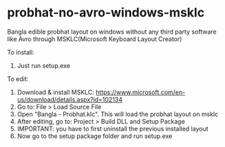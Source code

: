 # probhat-no-avro-windows-msklc
Bangla edible probhat layout on windows without any third party software like Avro through MSKLC(Microsoft Keyboard Layout Creator)

To install:
1. Just run setup.exe

To edit:
1. Download & install MSKLC: https://www.microsoft.com/en-us/download/details.aspx?id=102134
2. Go to: File > Load Source File
3. Open "Bangla - Probhat.klc". This will load the probhat layout on msklc
4. After editing, go to: Project > Build DLL and Setup Package
5. IMPORTANT: you have to first uninstall the previous installed layout
6. Now go to the setup package folder and run setup.exe
